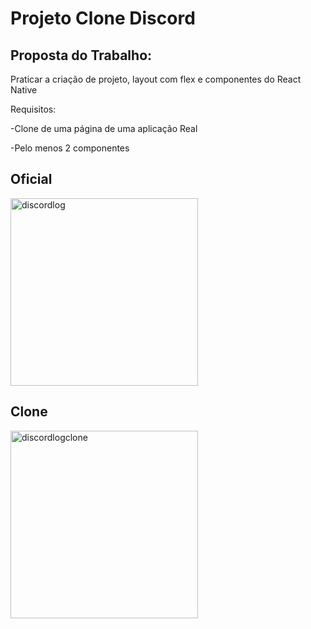 # Projeto Clone Discord

## Proposta do Trabalho:
Praticar a criação de projeto, layout com flex e componentes do React Native

Requisitos:

-Clone de uma página de uma aplicação Real

-Pelo menos 2 componentes

## Oficial
<img src="https://github.com/Biguelisto/react-native-discordclone/assets/162380869/bc3260f9-002b-429f-8ca0-b4b0aabe7295" alt="discordlog" width="300"/>

## Clone
<img src="https://github.com/Biguelisto/react-native-discordclone/assets/162380869/0dceb9ed-02d5-438e-8152-60d5e95180df" alt="discordlogclone" width="300"/>
